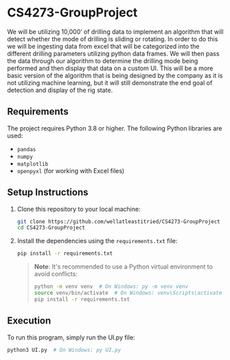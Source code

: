 # CS4273-GroupProject

We will be utilizing 10,000’ of drilling data to implement an algorithm that will detect whether the mode of drilling is sliding or rotating. In order to do this we will be ingesting data from excel that will be categorized into the different drilling parameters utilizing python data frames. We will then pass the data through our algorithm to determine the drilling mode being performed and then display that data on a custom UI. This will be a more basic version of the algorithm that is being designed by the company as it is not utilizing machine learning, but it will still demonstrate the end goal of detection and display of the rig state.

## Requirements

The project requires Python 3.8 or higher. The following Python libraries are used:
- `pandas`
- `numpy`
- `matplotlib`
- `openpyxl` (for working with Excel files)

## Setup Instructions

1. Clone this repository to your local machine:
   ```bash
   git clone https://github.com/wellatleastitried/CS4273-GroupProject
   cd CS4273-GroupProject
   ```

2. Install the dependencies using the `requirements.txt` file:
   ```bash
   pip install -r requirements.txt
   ```

   > **Note**: It's recommended to use a Python virtual environment to avoid conflicts:
   > ```bash
   > python -m venv venv  # On Windows: py -m venv venv
   > source venv/bin/activate  # On Windows: venv\Scripts\activate
   > pip install -r requirements.txt
   > ```

## Execution

To run this program, simply run the UI.py file:
```bash
python3 UI.py  # On Windows: py UI.py
```
